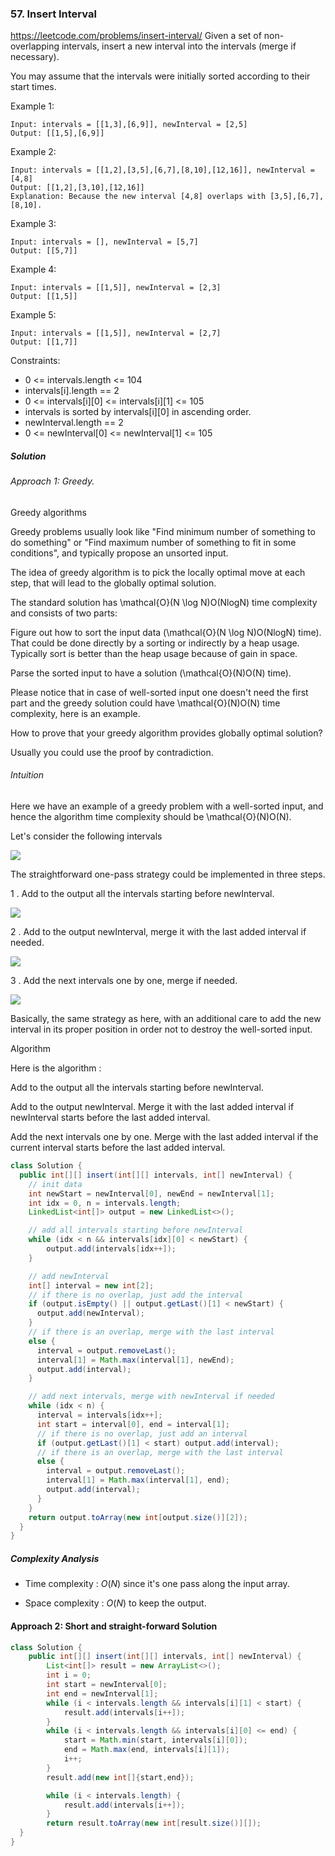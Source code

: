 ### 57. Insert Interval
https://leetcode.com/problems/insert-interval/
Given a set of non-overlapping intervals, insert a new interval into the intervals (merge if necessary).

You may assume that the intervals were initially sorted according to their start times.

 

Example 1:
```
Input: intervals = [[1,3],[6,9]], newInterval = [2,5]
Output: [[1,5],[6,9]]
```
Example 2:
```
Input: intervals = [[1,2],[3,5],[6,7],[8,10],[12,16]], newInterval = [4,8]
Output: [[1,2],[3,10],[12,16]]
Explanation: Because the new interval [4,8] overlaps with [3,5],[6,7],[8,10].
```
Example 3:
```
Input: intervals = [], newInterval = [5,7]
Output: [[5,7]]
```
Example 4:
```
Input: intervals = [[1,5]], newInterval = [2,3]
Output: [[1,5]]
```
Example 5:
```
Input: intervals = [[1,5]], newInterval = [2,7]
Output: [[1,7]]
``` 

Constraints:

- 0 <= intervals.length <= 104
- intervals[i].length == 2
- 0 <= intervals[i][0] <= intervals[i][1] <= 105
- intervals is sorted by intervals[i][0] in ascending order.
- newInterval.length == 2
- 0 <= newInterval[0] <= newInterval[1] <= 105

##### Solution
###### Approach 1: Greedy.
Greedy algorithms

Greedy problems usually look like "Find minimum number of something to do something" or "Find maximum number of something to fit in some conditions", and typically propose an unsorted input.

The idea of greedy algorithm is to pick the locally optimal move at each step, that will lead to the globally optimal solution.

The standard solution has \mathcal{O}(N \log N)O(NlogN) time complexity and consists of two parts:

Figure out how to sort the input data (\mathcal{O}(N \log N)O(NlogN) time). That could be done directly by a sorting or indirectly by a heap usage. Typically sort is better than the heap usage because of gain in space.

Parse the sorted input to have a solution (\mathcal{O}(N)O(N) time).

Please notice that in case of well-sorted input one doesn't need the first part and the greedy solution could have \mathcal{O}(N)O(N) time complexity, here is an example.

How to prove that your greedy algorithm provides globally optimal solution?

Usually you could use the proof by contradiction.

###### Intuition

Here we have an example of a greedy problem with a well-sorted input, and hence the algorithm time complexity should be \mathcal{O}(N)O(N).

Let's consider the following intervals

![](https://leetcode.com/problems/insert-interval/Figures/57/intervals.png)

The straightforward one-pass strategy could be implemented in three steps.

1 . Add to the output all the intervals starting before newInterval.

![](https://leetcode.com/problems/insert-interval/Figures/57/step1_new.png)

2 . Add to the output newInterval, merge it with the last added interval if needed.

![](https://leetcode.com/problems/insert-interval/Figures/57/step2_new.png)

3 . Add the next intervals one by one, merge if needed.

![](https://leetcode.com/problems/insert-interval/Figures/57/step33.png)

Basically, the same strategy as here, with an additional care to add the new interval in its proper position in order not to destroy the well-sorted input.

Algorithm

Here is the algorithm :

Add to the output all the intervals starting before newInterval.

Add to the output newInterval. Merge it with the last added interval if newInterval starts before the last added interval.

Add the next intervals one by one. Merge with the last added interval if the current interval starts before the last added interval.



```java
class Solution {
  public int[][] insert(int[][] intervals, int[] newInterval) {
    // init data
    int newStart = newInterval[0], newEnd = newInterval[1];
    int idx = 0, n = intervals.length;
    LinkedList<int[]> output = new LinkedList<>();

    // add all intervals starting before newInterval
    while (idx < n && intervals[idx][0] < newStart) {
        output.add(intervals[idx++]);
    }

    // add newInterval
    int[] interval = new int[2];
    // if there is no overlap, just add the interval
    if (output.isEmpty() || output.getLast()[1] < newStart) {
      output.add(newInterval);
    }
    // if there is an overlap, merge with the last interval
    else {
      interval = output.removeLast();
      interval[1] = Math.max(interval[1], newEnd);
      output.add(interval);
    }

    // add next intervals, merge with newInterval if needed
    while (idx < n) {
      interval = intervals[idx++];
      int start = interval[0], end = interval[1];
      // if there is no overlap, just add an interval
      if (output.getLast()[1] < start) output.add(interval);
      // if there is an overlap, merge with the last interval
      else {
        interval = output.removeLast();
        interval[1] = Math.max(interval[1], end);
        output.add(interval);
      }
    }
    return output.toArray(new int[output.size()][2]);
  }
}
```

##### Complexity Analysis

- Time complexity : $O(N)$ since it's one pass along the input array.

- Space complexity : $O(N)$ to keep the output.


#### Approach 2: Short and straight-forward Solution

```java
class Solution {
    public int[][] insert(int[][] intervals, int[] newInterval) {
        List<int[]> result = new ArrayList<>();
        int i = 0;
        int start = newInterval[0];
        int end = newInterval[1];
        while (i < intervals.length && intervals[i][1] < start) {
            result.add(intervals[i++]);
        }
        while (i < intervals.length && intervals[i][0] <= end) {
            start = Math.min(start, intervals[i][0]);
            end = Math.max(end, intervals[i][1]);
            i++;
        }
        result.add(new int[]{start,end}); 

        while (i < intervals.length) {
            result.add(intervals[i++]);
        }
        return result.toArray(new int[result.size()][]);
  }
}
```
